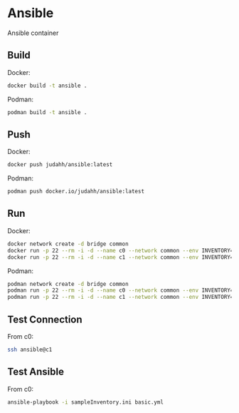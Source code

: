 # Ansible

Ansible container

## Build

Docker:

```bash
docker build -t ansible .
```

Podman:

```bash
podman build -t ansible .
```

## Push

Docker:

```bash
docker push judahh/ansible:latest
```

Podman:

```bash
podman push docker.io/judahh/ansible:latest
```

## Run

Docker:

```bash
docker network create -d bridge common
docker run -p 22 --rm -i -d --name c0 --network common --env INVENTORY=asdfasdfasdf ansible:latest zsh
docker run -p 22 --rm -i -d --name c1 --network common --env INVENTORY=afasdfasgwee ansible:latest zsh
```

Podman:

```bash
podman network create -d bridge common
podman run -p 22 --rm -i -d --name c0 --network common --env INVENTORY=asdfasdfasdf ansible:latest zsh
podman run -p 22 --rm -i -d --name c1 --network common --env INVENTORY=afasdfasgwee ansible:latest zsh
```

## Test Connection

From c0:

```bash
ssh ansible@c1
```

## Test Ansible

From c0:

```bash
ansible-playbook -i sampleInventory.ini basic.yml
```
